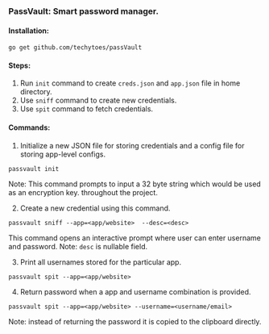 ### PassVault: Smart password manager.

#### Installation:
```
go get github.com/techytoes/passVault
```

#### Steps:

1. Run `init` command to create `creds.json` and `app.json` file in home directory.
2. Use `sniff` command to create new credentials.
3. Use `spit` command to fetch credentials.

#### Commands:

1. Initialize a new JSON file for storing credentials and a config file for storing app-level configs.
```
passvault init
```
Note: This command prompts to input a 32 byte string which would be used as an encryption key.
throughout the project.

2. Create a new credential using this command.

```
passvault sniff --app=<app/website>  --desc=<desc>
```

This command opens an interactive prompt where user can enter username and password.
Note: `desc` is nullable field.

3. Print all usernames stored for the particular app.

```
passvault spit --app=<app/website>
```

4. Return password when a app and username combination is provided.

```
passvault spit --app=<app/website> --username=<username/email>
```

Note: instead of returning the password it is copied to the clipboard directly.